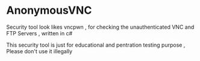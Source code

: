 # AnonymousVNC
Security tool look likes vncpwn , for checking the unauthenticated VNC and FTP Servers , written in c#

This security tool is just for educational and pentration testing purpose , Please don't use it illegally

